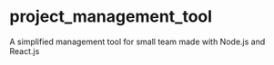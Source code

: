 # project_management_tool
A simplified management tool for small team made with Node.js and React.js
